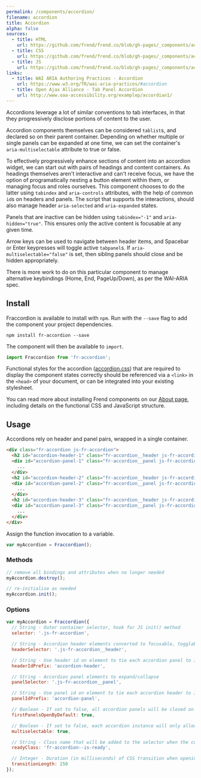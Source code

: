 ```yaml
---
permalink: /components/accordion/
filename: accordion
title: Accordion
alpha: false
sources:
  - title: HTML
    url: https://github.com/frend/frend.co/blob/gh-pages/_components/accordion/accordion.html
  - title: CSS
    url: https://github.com/frend/frend.co/blob/gh-pages/_components/accordion/accordion.css
  - title: JS
    url: https://github.com/frend/frend.co/blob/gh-pages/_components/accordion/accordion.js
links:
  - title: WAI ARIA Authoring Practices - Accordion
    url: https://www.w3.org/TR/wai-aria-practices/#accordion
  - title: Open Ajax Alliance - Tab Panel Accordion
    url: http://www.oaa-accessibility.org/examplep/accordian1/
---
```


Accordions leverage a lot of similar conventions to tab interfaces, in that they progressively disclose portions of content to the user.

Accordion components themselves can be considered `tablist`s, and declared so on their parent container. Depending on whether multiple or single panels can be expanded at one time, we can set the container's `aria-multiselectable` attribute to true or false.

To effectively progressively enhance sections of content into an accordion widget, we can start out with pairs of headings and content containers. As headings themselves aren't interactive and can't receive focus, we have the option of programatically nesting a button element within them, or managing focus and roles ourselves. This component chooses to do the latter using `tabindex` and `aria-controls` attributes, with the help of common `id`s on headers and panels. The script that supports the interactions, should also manage header `aria-selected` and `aria-expanded` states.

Panels that are inactive can be hidden using `tabindex="-1"` and `aria-hidden="true"`. This ensures only the active content is focusable at any given time.

Arrow keys can be used to navigate between header items, and Spacebar or Enter keypresses will toggle active `tabpanel`s. If `aria-multiselectable="false"` is set, then sibling panels should close and be hidden appropriately.

There is more work to do on this particular component to manage alternative keybindings (Home, End, PageUp/Down), as per the WAI-ARIA spec.

## Install

Fraccordion is available to install with `npm`. Run with the `--save` flag to add the component your project dependencies.

~~~
npm install fr-accordion --save
~~~

The component will then be available to `import`.

~~~ js
import Fraccordion from 'fr-accordion';
~~~

Functional styles for the accordion ([accordion.css](https://raw.githubusercontent.com/frend/frend.co/gh-pages/_components/accordion/accordion.css)) that are required to display the component states correctly should be referenced via a `<link>` in the `<head>` of your document, or can be integrated into your existing stylesheet.

You can read more about installing Frend components on our [About page](http://frend.co/about/), including details on the functional CSS and JavaScript structure.

## Usage

Accordions rely on header and panel pairs, wrapped in a single container.

~~~ html
<div class="fr-accordion js-fr-accordion">
  <h2 id="accordion-header-1" class="fr-accordion__header js-fr-accordion__header">...</h2>
  <div id="accordion-panel-1" class="fr-accordion__panel js-fr-accordion__panel">
    ...
  </div>
  <h2 id="accordion-header-2" class="fr-accordion__header js-fr-accordion__header">...</h2>
  <div id="accordion-panel-2" class="fr-accordion__panel js-fr-accordion__panel">
    ...
  </div>
  <h2 id="accordion-header-3" class="fr-accordion__header js-fr-accordion__header">...</h2>
  <div id="accordion-panel-3" class="fr-accordion__panel js-fr-accordion__panel">
    ...
  </div>
</div>
~~~

Assign the function invocation to a variable.

~~~ js
var myAccordion = Fraccordion();
~~~

### Methods

~~~ js
// remove all bindings and attributes when no longer needed
myAccordion.destroy();

// re-initialise as needed
myAccordion.init();
~~~

### Options

~~~ js
var myAccordion = Fraccordion({
  // String - Outer container selector, hook for JS init() method
  selector: '.js-fr-accordion',

  // String - Accordion header elements converted to focusable, togglable elements
  headerSelector: '.js-fr-accordion__header',

  // String - Use header id on element to tie each accordion panel to its header - see panelIdPrefix
  headerIdPrefix: 'accordion-header',

  // String - Accordion panel elements to expand/collapse
  panelSelector: '.js-fr-accordion__panel',

  // String - Use panel id on element to tie each accordion header to its panel - see headerIdPrefix
  panelIdPrefix: 'accordion-panel',

  // Boolean - If set to false, all accordion panels will be closed on init()
  firstPanelsOpenByDefault: true,

  // Boolean - If set to false, each accordion instance will only allow a single panel to be open at a time
  multiselectable: true,

  // String - Class name that will be added to the selector when the component has been initialised
  readyClass: 'fr-accordion--is-ready',

  // Integer - Duration (in milliseconds) of CSS transition when opening/closing accordion panels
  transitionLength: 250
});
~~~